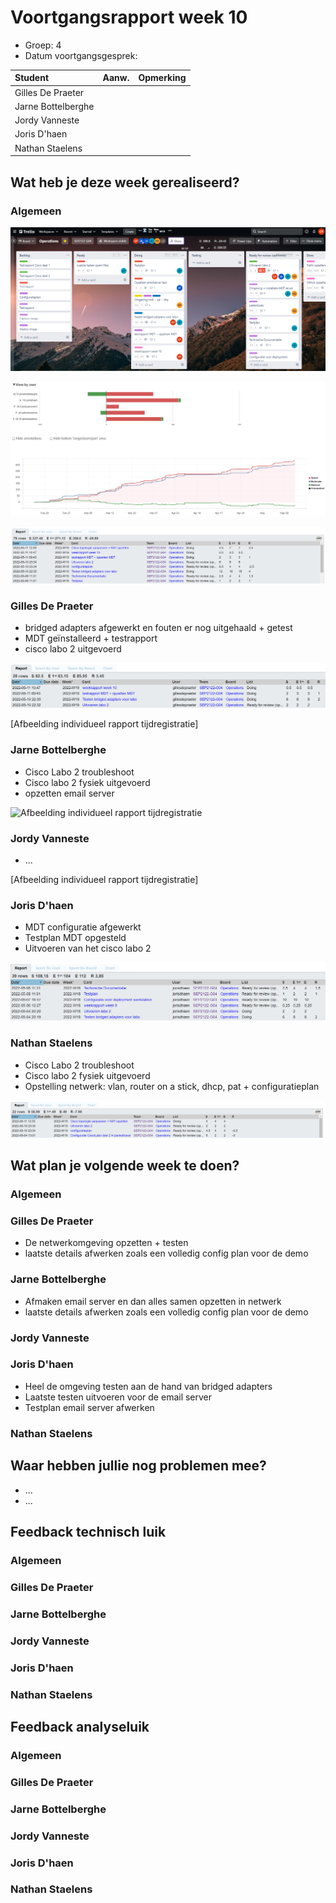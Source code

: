 # Voortgangsrapport week 10

- Groep: 4
- Datum voortgangsgesprek:

| Student            | Aanw. | Opmerking |
| :----------------- | :---- | :-------- |
| Gilles De Praeter  |       |           |
| Jarne Bottelberghe |       |           |
| Jordy Vanneste     |       |           |
| Joris D'haen       |       |           |
| Nathan Staelens    |       |           |

## Wat heb je deze week gerealiseerd?

### Algemeen

![Kanban](./Images/Algemeen/W10_KanBan.png)

![Operations](./Images/Algemeen/W10_Operations.png)

![Report](./Images/Algemeen/W10_Report.png)

### Gilles De Praeter

- bridged adapters afgewerkt en fouten er nog uitgehaald + getest
- MDT geïnstalleerd + testrapport
- cisco labo 2 uitgevoerd

![Report Gilles](./Images/GillesDePraeter/W10_tijdGilles.png)

[Afbeelding individueel rapport tijdregistratie]

### Jarne Bottelberghe

- Cisco Labo 2 troubleshoot
- Cisco labo 2 fysiek uitgevoerd
- opzetten email server

![Afbeelding individueel rapport tijdregistratie](C:\Users\botte\OneDrive\Documenten\GitHub\sep-2122-g04\weekrapport\Images\JarneBottelberghe\W10TabelSpend.png)

### Jordy Vanneste

- ...

[Afbeelding individueel rapport tijdregistratie]

### Joris D'haen

- MDT configuratie afgewerkt
- Testplan MDT opgesteld
- Uitvoeren van het cisco labo 2

![Report Joris](./Images/JorisDhaen/10/10.png)

### Nathan Staelens

- Cisco Labo 2 troubleshoot
- Cisco labo 2 fysiek uitgevoerd
- Opstelling netwerk: vlan, router on a stick, dhcp, pat + configuratieplan

![Report Nathan](./Images/NathanStaelens/week10.png)

## Wat plan je volgende week te doen?

### Algemeen

### Gilles De Praeter

- De netwerkomgeving opzetten + testen
- laatste details afwerken zoals een volledig config plan voor de demo

### Jarne Bottelberghe

- Afmaken email server en dan alles samen opzetten in netwerk
- laatste details afwerken zoals een volledig config plan voor de demo

### Jordy Vanneste

### Joris D'haen

- Heel de omgeving testen aan de hand van bridged adapters
- Laatste testen uitvoeren voor de email server
- Testplan email server afwerken

### Nathan Staelens

## Waar hebben jullie nog problemen mee?

- ...
- ...

## Feedback technisch luik

### Algemeen

### Gilles De Praeter

### Jarne Bottelberghe

### Jordy Vanneste

### Joris D'haen

### Nathan Staelens

## Feedback analyseluik

### Algemeen

### Gilles De Praeter

### Jarne Bottelberghe

### Jordy Vanneste

### Joris D'haen

### Nathan Staelens
